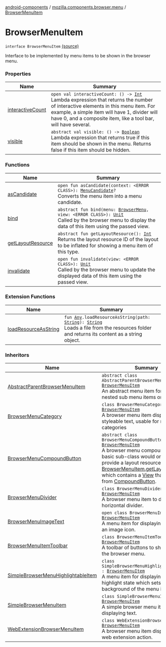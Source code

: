 [android-components](../../index.md) / [mozilla.components.browser.menu](../index.md) / [BrowserMenuItem](./index.md)

# BrowserMenuItem

`interface BrowserMenuItem` [(source)](https://github.com/mozilla-mobile/android-components/blob/master/components/browser/menu/src/main/java/mozilla/components/browser/menu/BrowserMenuItem.kt#L14)

Interface to be implemented by menu items to be shown in the browser menu.

### Properties

| Name | Summary |
|---|---|
| [interactiveCount](interactive-count.md) | `open val interactiveCount: () -> `[`Int`](https://kotlinlang.org/api/latest/jvm/stdlib/kotlin/-int/index.html)<br>Lambda expression that returns the number of interactive elements in this menu item. For example, a simple item will have 1, divider will have 0, and a composite item, like a tool bar, will have several. |
| [visible](visible.md) | `abstract val visible: () -> `[`Boolean`](https://kotlinlang.org/api/latest/jvm/stdlib/kotlin/-boolean/index.html)<br>Lambda expression that returns true if this item should be shown in the menu. Returns false if this item should be hidden. |

### Functions

| Name | Summary |
|---|---|
| [asCandidate](as-candidate.md) | `open fun asCandidate(context: <ERROR CLASS>): `[`MenuCandidate`](../../mozilla.components.concept.menu.candidate/-menu-candidate/index.md)`?`<br>Converts the menu item into a menu candidate. |
| [bind](bind.md) | `abstract fun bind(menu: `[`BrowserMenu`](../-browser-menu/index.md)`, view: <ERROR CLASS>): `[`Unit`](https://kotlinlang.org/api/latest/jvm/stdlib/kotlin/-unit/index.html)<br>Called by the browser menu to display the data of this item using the passed view. |
| [getLayoutResource](get-layout-resource.md) | `abstract fun getLayoutResource(): `[`Int`](https://kotlinlang.org/api/latest/jvm/stdlib/kotlin/-int/index.html)<br>Returns the layout resource ID of the layout to be inflated for showing a menu item of this type. |
| [invalidate](invalidate.md) | `open fun invalidate(view: <ERROR CLASS>): `[`Unit`](https://kotlinlang.org/api/latest/jvm/stdlib/kotlin/-unit/index.html)<br>Called by the browser menu to update the displayed data of this item using the passed view. |

### Extension Functions

| Name | Summary |
|---|---|
| [loadResourceAsString](../../mozilla.components.support.test.file/kotlin.-any/load-resource-as-string.md) | `fun `[`Any`](https://kotlinlang.org/api/latest/jvm/stdlib/kotlin/-any/index.html)`.loadResourceAsString(path: `[`String`](https://kotlinlang.org/api/latest/jvm/stdlib/kotlin/-string/index.html)`): `[`String`](https://kotlinlang.org/api/latest/jvm/stdlib/kotlin/-string/index.html)<br>Loads a file from the resources folder and returns its content as a string object. |

### Inheritors

| Name | Summary |
|---|---|
| [AbstractParentBrowserMenuItem](../../mozilla.components.browser.menu.item/-abstract-parent-browser-menu-item/index.md) | `abstract class AbstractParentBrowserMenuItem : `[`BrowserMenuItem`](./index.md)<br>An abstract menu item for handling nested sub menu items on view click. |
| [BrowserMenuCategory](../../mozilla.components.browser.menu.item/-browser-menu-category/index.md) | `class BrowserMenuCategory : `[`BrowserMenuItem`](./index.md)<br>A browser menu item displaying styleable text, usable for menu categories |
| [BrowserMenuCompoundButton](../../mozilla.components.browser.menu.item/-browser-menu-compound-button/index.md) | `abstract class BrowserMenuCompoundButton : `[`BrowserMenuItem`](./index.md)<br>A browser menu compound button. A basic sub-class would only have to provide a layout resource to satisfy [BrowserMenuItem.getLayoutResource](get-layout-resource.md) which contains a [View](#) that inherits from [CompoundButton](#). |
| [BrowserMenuDivider](../../mozilla.components.browser.menu.item/-browser-menu-divider/index.md) | `class BrowserMenuDivider : `[`BrowserMenuItem`](./index.md)<br>A browser menu item to display a horizontal divider. |
| [BrowserMenuImageText](../../mozilla.components.browser.menu.item/-browser-menu-image-text/index.md) | `open class BrowserMenuImageText : `[`BrowserMenuItem`](./index.md)<br>A menu item for displaying text with an image icon. |
| [BrowserMenuItemToolbar](../../mozilla.components.browser.menu.item/-browser-menu-item-toolbar/index.md) | `class BrowserMenuItemToolbar : `[`BrowserMenuItem`](./index.md)<br>A toolbar of buttons to show inside the browser menu. |
| [SimpleBrowserMenuHighlightableItem](../../mozilla.components.browser.menu.item/-simple-browser-menu-highlightable-item/index.md) | `class SimpleBrowserMenuHighlightableItem : `[`BrowserMenuItem`](./index.md)<br>A menu item for displaying text with a highlight state which sets the background of the menu item. |
| [SimpleBrowserMenuItem](../../mozilla.components.browser.menu.item/-simple-browser-menu-item/index.md) | `class SimpleBrowserMenuItem : `[`BrowserMenuItem`](./index.md)<br>A simple browser menu item displaying text. |
| [WebExtensionBrowserMenuItem](../../mozilla.components.browser.menu.item/-web-extension-browser-menu-item/index.md) | `class WebExtensionBrowserMenuItem : `[`BrowserMenuItem`](./index.md)<br>A browser menu item displaying a web extension action. |
